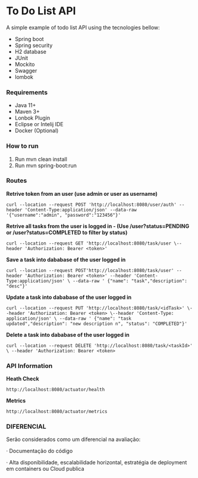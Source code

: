 
# To Do List API
A simple example of todo list API using the tecnologies bellow:

- Spring boot
- Spring security
- H2 database
- JUnit
- Mockito
- Swagger
- lombok

### Requirements
- Java 11+
- Maven 3+
- Lonbok Plugin
- Eclipse or Intelij IDE
- Docker (Optional)

### How to run

1. Run mvn clean install
2. Run mvn spring-boot:run

### Routes

**Retrive token from an user (use admin or user as username)**

    curl --location --request POST 'http://localhost:8080/user/auth' --header 'Content-Type:application/json' --data-raw '{"username":"admin", "password":"123456"}'

**Retrive all tasks from the user is logged in - (Use /user?status=PENDING or  /user?status=COMPLETED to filter by status)**

    curl --location --request GET 'http://localhost:8080/task/user \--header 'Authorization: Bearer <token>'

**Save a task into dababase of the user logged in**

    curl --location --request POST'http://localhost:8080/task/user' --header 'Authorization: Bearer <token>' --header 'Content-Type:application/json' \ --data-raw ' {"name": "task","description": "desc"}'

**Update a task into dababase of the user logged in**

    curl --location --request PUT 'http://localhost:8080/task/<idTask>' \--header 'Authorization: Bearer <token> \--header 'Content-Type: application/json' \ --data-raw ' {"name": "task updated","description": "new description n", "status": "COMPLETED"}'

**Delete a task into dababase of the user logged in**

    curl --location --request DELETE 'http://localhost:8080/task/<taskId>' \ --header 'Authorization: Bearer <token>


### API Information

**Heath Check**

    http://localhost:8080/actuator/health

**Metrics**

    http://localhost:8080/actuator/metrics

### DIFERENCIAL



Serão considerados como um diferencial na avaliação:


·         Documentação do código

·         Alta disponibilidade, escalabilidade horizontal, estratégia de deployment em containers ou Cloud publica
